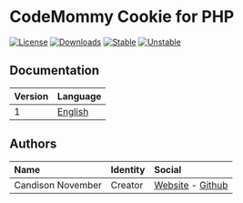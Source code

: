 # CodeMommy Cookie for PHP

[![License](https://poser.pugx.org/CodeMommy/Cookie/license.svg?format=flat-square)](https://packagist.org/packages/CodeMommy/Cookie)
[![Downloads](https://poser.pugx.org/CodeMommy/Cookie/downloads.svg?format=flat-square)](https://packagist.org/packages/CodeMommy/Cookie)
[![Stable](https://poser.pugx.org/CodeMommy/Cookie/v/stable.svg?format=flat-square)](https://packagist.org/packages/CodeMommy/Cookie)
[![Unstable](https://poser.pugx.org/CodeMommy/Cookie/v/unstable.svg?format=flat-square)](https://packagist.org/packages/CodeMommy/Cookie)

## Documentation
| Version | Language |
| :------ | :------- |
| 1 | [English](documentation/1/english/index.md) |


## Authors

| Name | Identity | Social |
| :--- | :------- | :----- |
| Candison November | Creator  | [Website](http://www.kandisheng.com/) - [Github](https://github.com/KanDisheng) |